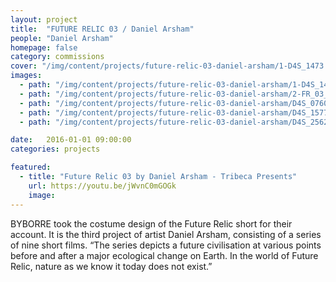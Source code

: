 ```yaml
---
layout: project
title:  "FUTURE RELIC 03 / Daniel Arsham"
people: "Daniel Arsham"
homepage: false
category: commissions
cover: "/img/content/projects/future-relic-03-daniel-arsham/1-D4S_1473.jpg"
images:
  - path: "/img/content/projects/future-relic-03-daniel-arsham/1-D4S_1473.jpg"
  - path: "/img/content/projects/future-relic-03-daniel-arsham/2-FR_03_fp.jpg"
  - path: "/img/content/projects/future-relic-03-daniel-arsham/D4S_0760.jpg"
  - path: "/img/content/projects/future-relic-03-daniel-arsham/D4S_1577.jpg"
  - path: "/img/content/projects/future-relic-03-daniel-arsham/D4S_2562.jpg"

date:   2016-01-01 09:00:00
categories: projects

featured:
  - title: "Future Relic 03 by Daniel Arsham - Tribeca Presents"
    url: https://youtu.be/jWvnC0mGOGk
    image:
---
```


BYBORRE took the costume design of the Future Relic short for their account. It is the third project of artist Daniel
Arsham, consisting of a series of nine short films. “The series depicts a future civilisation at various points before and
after a major ecological change on Earth. In the world of Future Relic, nature as we know it today does not exist.”
